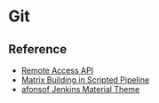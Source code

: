 # Git

## Reference
* [Remote Access API](https://www.jenkins.io/doc/book/using/remote-access-api/)
* [Matrix Building in Scripted Pipeline](https://www.jenkins.io/blog/2019/12/02/matrix-building-with-scripted-pipeline/)
* [afonsof Jenkins Material Theme](https://cdn.jsdelivr.net/gh/afonsof/jenkins-material-theme@gh-pages/dist/)